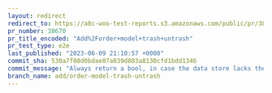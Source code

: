 ```yaml
---
layout: redirect
redirect_to: https://a8c-woo-test-reports.s3.amazonaws.com/public/pr/38670/e2e/index.html
pr_number: 38670
pr_title_encoded: "Add%2Forder+model+trash+untrash"
pr_test_type: e2e
last_published: "2023-06-09 21:10:57 +0000"
commit_sha: 530a7f08d0bdae07a039d803a8130cfd1bdd1346
commit_message: "Always return a bool, in case the data store lacks the `untrash_order…"
branch_name: add/order-model-trash-untrash
---
```

